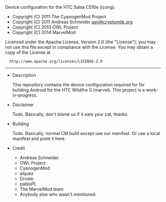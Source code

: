 Device configuration for the HTC Salsa C510e (icong).

  - Copyright (C) 2011 The CyanogenMod Project
  - Copyright (C) 2011 Andreas Schneider <asn@cryptomilk.org>
  - Copyright (C) 2013 OWL Project
  - Copyright (C) 2014 MarvelMod

 Licensed under the Apache License, Version 2.0 (the "License");
 you may not use this file except in compliance with the License.
 You may obtain a copy of the License at

      http://www.apache.org/licenses/LICENSE-2.0

------------------------------------------------------------------

* Description

  This repository contains the device configuration required for
  for building Android for the HTC Wildifre S (marvel). This
  project is a work-in-progress.

* Disclaimer

  Todo. Basically, don't blame us if it eats your cat, thanks.


* Building

  Todo. Basically, normal CM build except use our manifest. Or
  use a local manifest and point it here.


* Credit

  - Andreas Schneider
  - OWL Project
  - CyanogenMod
  - alquez
  - Droste
  - pabloPL
  - The MarvelMod team
  - Anybody else who wasn't mentioned.
